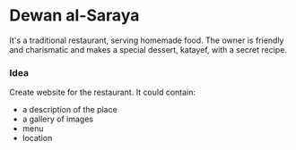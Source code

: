 # Dewan al-Saraya

It's a traditional restaurant, serving homemade food. The owner is friendly and charismatic and makes a special dessert, katayef, with a secret recipe.

### Idea
Create website for the restaurant.
It could contain:
- a description of the place
- a gallery of images
- menu
- location

